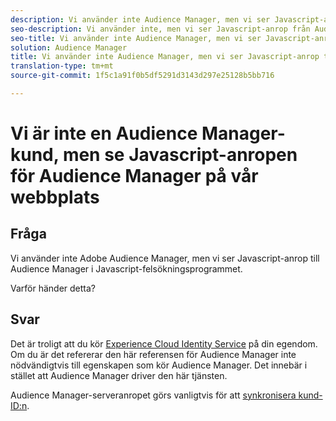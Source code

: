 ```yaml
---
description: Vi använder inte Audience Manager, men vi ser Javascript-anrop till Audience Manager i Javascript-felsökaren - Varför?
seo-description: Vi använder inte, men vi ser Javascript-anrop från Audience Manager i Javascript-felsökaren - Varför?
seo-title: Vi använder inte Audience Manager, men vi ser Javascript-anrop till Audience Manager i Javascript-felsökaren - Varför?
solution: Audience Manager
title: Vi använder inte Audience Manager, men vi ser Javascript-anrop till Audience Manager i Javascript-felsökaren - Varför?
translation-type: tm+mt
source-git-commit: 1f5c1a91f0b5df5291d3143d297e25128b5bb716

---
```



# Vi är inte en Audience Manager-kund, men se Javascript-anropen för Audience Manager på vår webbplats

## Fråga

Vi använder inte Adobe Audience Manager, men vi ser Javascript-anrop till Audience Manager i Javascript-felsökningsprogrammet.

Varför händer detta?

## Svar

Det är troligt att du kör [Experience Cloud Identity Service](https://docs.adobe.com/content/help/en/id-service/using/home.html) på din egendom. Om du är det refererar den här referensen för Audience Manager inte nödvändigtvis till egenskapen som kör Audience Manager. Det innebär i stället att Audience Manager driver den här tjänsten.

Audience Manager-serveranropet görs vanligtvis för att [synkronisera kund-ID:n](https://docs.adobe.com/content/help/en/id-service/using/id-service-api/methods/setcustomerids.html).
